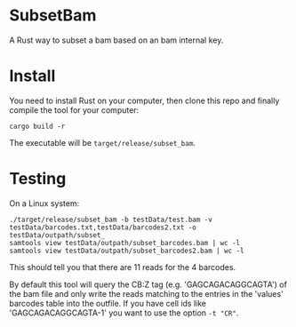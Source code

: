 # SubsetBam

A Rust way to subset a bam based on an bam internal key.


# Install

You need to install Rust on your computer, then clone this repo and
finally compile the tool for your computer:
```
cargo build -r
```

The executable will be ``target/release/subset_bam``.

# Testing

On a Linux system:

```
./target/release/subset_bam -b testData/test.bam -v testData/barcodes.txt,testData/barcodes2.txt -o testData/outpath/subset_
samtools view testData/outpath/subset_barcodes.bam | wc -l
samtools view testData/outpath/subset_barcodes2.bam | wc -l
```

This should tell you that there are 11 reads for the 4 barcodes.

By default this tool will query the CB:Z tag (e.g. 'GAGCAGACAGGCAGTA') of the bam file and only write the reads matching to the entries in the 'values' barcodes table into the outfile. If you have cell ids like 'GAGCAGACAGGCAGTA-1' you want to use the option ``-t "CR"``.


